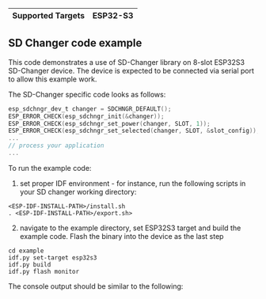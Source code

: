 | Supported Targets | ESP32-S3 |
| ----------------- | -------- |


## SD Changer code example

This code demonstrates a use of SD-Changer library on 8-slot ESP32S3 SD-Changer device. 
The device is expected to be connected via serial port to allow this example work.

The SD-Changer specific code looks as follows:

```c
esp_sdchngr_dev_t changer = SDCHNGR_DEFAULT();
ESP_ERROR_CHECK(esp_sdchngr_init(&changer));
ESP_ERROR_CHECK(esp_sdchngr_set_power(changer, SLOT, 1));
ESP_ERROR_CHECK(esp_sdchngr_set_selected(changer, SLOT, &slot_config));
...
// process your application
...
```

To run the example code:

1. set proper IDF environment - for instance, run the following scripts in your SD changer working directory:
```
<ESP-IDF-INSTALL-PATH>/install.sh
. <ESP-IDF-INSTALL-PATH>/export.sh>
```

2. navigate to the example directory, set ESP32S3 target and build the example code. Flash the binary into the device as the last step
```
cd example
idf.py set-target esp32s3
idf.py build
idf.py flash monitor
```

The console output should be similar to the following:
